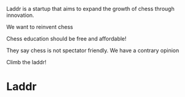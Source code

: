 Laddr is a startup that aims to expand the growth of chess through innovation.

We want to reinvent chess

Chess education should be free and affordable!

They say chess is not spectator friendly. We have a contrary opinion

Climb the laddr!
# Laddr
